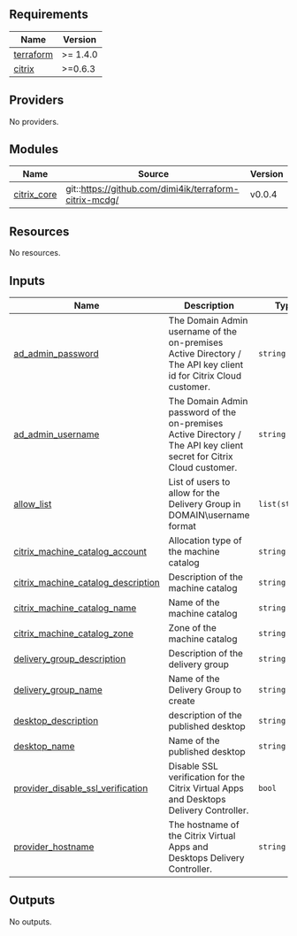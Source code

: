 <!-- BEGINNING OF PRE-COMMIT-TERRAFORM DOCS HOOK -->
## Requirements

| Name | Version |
|------|---------|
| <a name="requirement_terraform"></a> [terraform](#requirement\_terraform) | >= 1.4.0 |
| <a name="requirement_citrix"></a> [citrix](#requirement\_citrix) | >=0.6.3 |

## Providers

No providers.

## Modules

| Name | Source | Version |
|------|--------|---------|
| <a name="module_citrix_core"></a> [citrix\_core](#module\_citrix\_core) | git::https://github.com/dimi4ik/terraform-citrix-mcdg/ | v0.0.4 |

## Resources

No resources.

## Inputs

| Name | Description | Type | Default | Required |
|------|-------------|------|---------|:--------:|
| <a name="input_ad_admin_password"></a> [ad\_admin\_password](#input\_ad\_admin\_password) | The Domain Admin username of the on-premises Active Directory / The API key client id for Citrix Cloud customer. | `string` | n/a | yes |
| <a name="input_ad_admin_username"></a> [ad\_admin\_username](#input\_ad\_admin\_username) | The Domain Admin password of the on-premises Active Directory / The API key client secret for Citrix Cloud customer. | `string` | n/a | yes |
| <a name="input_allow_list"></a> [allow\_list](#input\_allow\_list) | List of users to allow for the Delivery Group in DOMAIN\username format | `list(string)` | n/a | yes |
| <a name="input_citrix_machine_catalog_account"></a> [citrix\_machine\_catalog\_account](#input\_citrix\_machine\_catalog\_account) | Allocation type of the machine catalog | `string` | n/a | yes |
| <a name="input_citrix_machine_catalog_description"></a> [citrix\_machine\_catalog\_description](#input\_citrix\_machine\_catalog\_description) | Description of the machine catalog | `string` | n/a | yes |
| <a name="input_citrix_machine_catalog_name"></a> [citrix\_machine\_catalog\_name](#input\_citrix\_machine\_catalog\_name) | Name of the machine catalog | `string` | n/a | yes |
| <a name="input_citrix_machine_catalog_zone"></a> [citrix\_machine\_catalog\_zone](#input\_citrix\_machine\_catalog\_zone) | Zone of the machine catalog | `string` | n/a | yes |
| <a name="input_delivery_group_description"></a> [delivery\_group\_description](#input\_delivery\_group\_description) | Description of the delivery group | `string` | n/a | yes |
| <a name="input_delivery_group_name"></a> [delivery\_group\_name](#input\_delivery\_group\_name) | Name of the Delivery Group to create | `string` | n/a | yes |
| <a name="input_desktop_description"></a> [desktop\_description](#input\_desktop\_description) | description of the published desktop | `string` | n/a | yes |
| <a name="input_desktop_name"></a> [desktop\_name](#input\_desktop\_name) | Name of the published desktop | `string` | n/a | yes |
| <a name="input_provider_disable_ssl_verification"></a> [provider\_disable\_ssl\_verification](#input\_provider\_disable\_ssl\_verification) | Disable SSL verification for the Citrix Virtual Apps and Desktops Delivery Controller. | `bool` | n/a | yes |
| <a name="input_provider_hostname"></a> [provider\_hostname](#input\_provider\_hostname) | The hostname of the Citrix Virtual Apps and Desktops Delivery Controller. | `string` | n/a | yes |

## Outputs

No outputs.
<!-- END OF PRE-COMMIT-TERRAFORM DOCS HOOK -->
